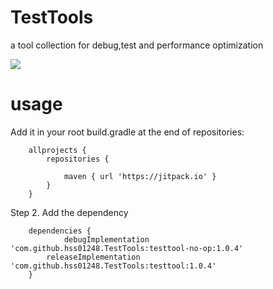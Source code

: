 # TestTools
a tool collection for debug,test and performance optimization

[![](https://jitpack.io/v/hss01248/TestTools.svg)](https://jitpack.io/#hss01248/TestTools)

# usage

Add it in your root build.gradle at the end of repositories:
```
	allprojects {
		repositories {
		
			maven { url 'https://jitpack.io' }
		}
	}

```
	
  
Step 2. Add the dependency
```
	dependencies {
	        debugImplementation 'com.github.hss01248.TestTools:testtool-no-op:1.0.4'
		releaseImplementation 'com.github.hss01248.TestTools:testtool:1.0.4'
	}
  ```


